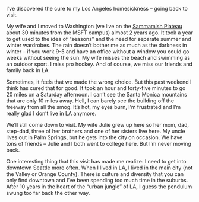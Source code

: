 I’ve discovered the cure to my Los Angeles homesickness – going back to
visit.

My wife and I moved to Washington (we live on the [Sammamish
Plateau](http://www.plateau.org/) about 30 minutes from the MSFT campus)
almost 2 years ago. It took a year to get used to the idea of “seasons”
and the need for separate summer and winter wardrobes. The rain doesn’t
bother me as much as the darkness in winter – if you work 9-5 and have
an office without a window you could go weeks without seeing the sun. My
wife misses the beach and swimming as an outdoor sport. I miss pro
hockey. And of course, we miss our friends and family back in LA.

Sometimes, it feels that we made the wrong choice. But this past weekend
I think has cured that for good. It took an hour and forty-five minutes
to go 20 miles on a Saturday afternoon. I can’t see the Santa Monica
mountains that are only 10 miles away. Hell, I can barely see the
building off the freeway from all the smog. It’s hot, my eyes burn, I’m
frustrated and I’m really glad I don’t live in LA anymore.

We’ll still come down to visit. My wife Julie grew up here so her mom,
dad, step-dad, three of her brothers and one of her sisters live here.
My uncle lives out in Palm Springs, but he gets into the city on
occasion. We have tons of friends – Julie and I both went to college
here. But I’m never moving back.

One interesting thing that this visit has made me realize: I need to get
into downtown Seattle more often. When I lived in LA, I lived in the
main city (not the Valley or Orange County). There is culture and
diversity that you can only find downtown and I’ve been spending too
much time in the suburbs. After 10 years in the heart of the “urban
jungle” of LA, I guess the pendulum swung too far back the other way.
